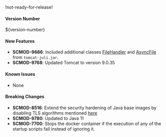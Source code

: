 !not-ready-for-release!

#### Version Number
${version-number}

#### New Features
- **SCMOD-9686**: Included additional classes [FileHandler](https://tomcat.apache.org/tomcat-9.0-doc/api/org/apache/juli/FileHandler.html) and [AsyncFile](https://tomcat.apache.org/tomcat-9.0-doc/api/org/apache/juli/AsyncFileHandler.html) from `tomcat-juli.jar`.
- **SCMOD-9768**: Updated Tomcat to version 9.0.35

#### Known Issues
- None

#### Breaking Changes
- **SCMOD-8516**: Extend the security hardening of Java base images by disabling TLS algorithms mentioned [here](https://github.com/CAFapi/opensuse-java11-images/blob/develop/src/main/docker/disableWeakTlsAlgorithms.patch)
- **SCMOD-9780**: Updated to Java 11
- **SCMOD-7700**:  Stops the docker container if the execution of any of the startup scripts fail instead of ignoring it.
